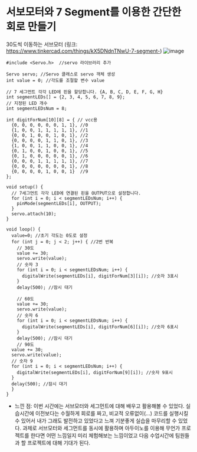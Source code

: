 # 서보모터와 7 Segment를 이용한 간단한 회로 만들기

30도씩 이동하는 서브모터 (링크: https://www.tinkercad.com/things/kX5DNdnTNwU-7-segment-)
![image](https://github.com/sejongsmarcle/2024_Spring_SMARCLE_Snaegi_Study/assets/156187016/ceb8f91e-bb17-4a94-80cd-6a0c14b59dfa)

```
#include <Servo.h>  //servo 라이브러리 추가

Servo servo; //Servo 클래스로 servo 객체 생성
int value = 0; //각도를 조절할 변수 value

// 7 세그먼트 각각 LED에 핀을 할당합니다. {A, B, C, D, E, F, G, H}
int segmentLEDs[] = {2, 3, 4, 5, 6, 7, 8, 9};
// 지정된 LED 개수
int segmentLEDsNum = 8;

int digitForNum[10][8] = { // vcc용
  {0, 0, 0, 0, 0, 0, 1, 1}, //0
  {1, 0, 0, 1, 1, 1, 1, 1}, //1
  {0, 0, 1, 0, 0, 1, 0, 1}, //2
  {0, 0, 0, 0, 1, 1, 0, 1}, //3
  {1, 0, 0, 1, 1, 0, 0, 1}, //4
  {0, 1, 0, 0, 1, 0, 0, 1}, //5
  {0, 1, 0, 0, 0, 0, 0, 1}, //6
  {0, 0, 0, 1, 1, 1, 1, 1}, //7
  {0, 0, 0, 0, 0, 0, 0, 1}, //8
  {0, 0, 0, 0, 1, 0, 0, 1}  //9
};

void setup() {
  // 7세그먼트 각각 LED에 연결된 핀을 OUTPUT으로 설정합니다.
  for (int i = 0; i < segmentLEDsNum; i++) {
    pinMode(segmentLEDs[i], OUTPUT);
  }
  servo.attach(10);
}

void loop() {
  value=0; //초기 각도는 0도로 설정
  for (int j = 0; j < 2; j++) { //2번 반복
    // 30도
    value += 30;		
    servo.write(value);
    // 숫자 3
    for (int i = 0; i < segmentLEDsNum; i++) {
      digitalWrite(segmentLEDs[i], digitForNum[3][i]); //숫자 3표시
    }
    delay(500); //잠시 대기
    
    // 60도
    value += 30;
    servo.write(value);
    // 숫자 6
    for (int i = 0; i < segmentLEDsNum; i++) {
      digitalWrite(segmentLEDs[i], digitForNum[6][i]); //숫자 6표시
    }
    delay(500); //잠시 대기
    // 90도
  value += 30;
  servo.write(value);
  // 숫자 9
  for (int i = 0; i < segmentLEDsNum; i++) {
    digitalWrite(segmentLEDs[i], digitForNum[9][i]); //숫자 9표시
  }
  delay(500); //잠시 대기
  }
}
```
 - 느낀 점:
   이번 시간에는 서브모터와 세그먼트에 대해 배우고 활용해볼 수 있었다. 실습시간에 이전보다는 수월하게 회로를 짜고, 비교적 오류없이(...) 코드를 실행시킬 수 있어서 내가 그래도 발전하고 있었다고 느껴 기분좋게 실습을 마무리할 수 있었다.
   과제로 서브모터와 세그먼트를 동시에 활용하며 아두이노를 이용해 무언가 프로젝트를 한다면 어떤 느낌일지 미리 체험해보는 느낌이었고 다음 수업시간에 팀원들과 할 프로젝트에 대해 기대가 된다.  
